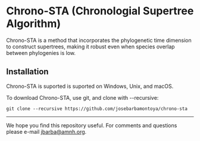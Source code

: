 # Chrono-STA (Chronologial Supertree Algorithm)

Chrono-STA is a  method that incorporates the phylogenetic time dimension to construct supertrees, making it robust even when species overlap between phylogenies is low.

## Installation

Chrono-STA is suported is suported on Windows, Unix, and macOS.

To download Chrono-STA, use git, and clone with --recursive:
```
git clone --recursive https://github.com/josebarbamontoya/chrono-sta
```

---
We hope you find this repository useful. For comments and questions please e-mail jbarba@amnh.org.

